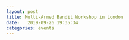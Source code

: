 ```yaml
---
layout: post
title: Multi-Armed Bandit Workshop in London
date:   2019-09-26 19:35:34
categories: events
---
```

